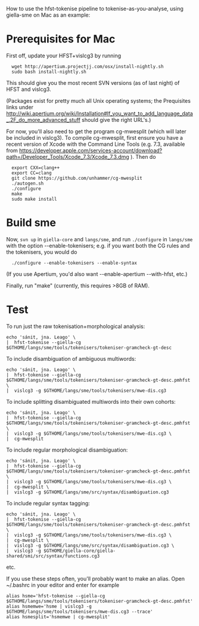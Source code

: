 How to use the hfst-tokenise pipeline to tokenise-as-you-analyse, using
giella-sme on Mac as an example:

# Prerequisites for Mac

First off, update your HFST+vislcg3 by running

```
  wget http://apertium.projectjj.com/osx/install-nightly.sh
  sudo bash install-nightly.sh
```

This should give you the most recent SVN versions (as of last night) of HFST
and vislcg3. 

(Packages exist for pretty much all Unix operating systems; the Prequisites
links under
http://wiki.apertium.org/wiki/Installation#If_you_want_to_add_language_data_.2F_do_more_advanced_stuff
should give the right URL's.)

For now, you'll also need to get the program cg-mwesplit (which will
later be included in vislcg3). To compile cg-mwesplit, first ensure
you have a recent version of Xcode with the Command Line Tools (e.g.
7.3, available from
https://developer.apple.com/services-account/download?path=/Developer_Tools/Xcode_7.3/Xcode_7.3.dmg
). Then do

```
  export CXX=clang++
  export CC=clang
  git clone https://github.com/unhammer/cg-mwesplit
  ./autogen.sh
  ./configure
  make
  sudo make install
```

# Build sme

Now, `svn up` in `giella-core` and `langs/sme`, and run `./configure` in
`langs/sme` with the option --enable-tokenisers; e.g. if you want both the
CG rules and the tokenisers, you would do

```
  ./configure --enable-tokenisers --enable-syntax
```

(If you use Apertium, you'd also want --enable-apertium --with-hfst,
etc.)

Finally, run "make" (currently, this requires >8GB of RAM).

# Test

To run just the raw tokenisation+morphological analysis:

```
echo 'sánit, jna. Leago' \
|  hfst-tokenise --giella-cg $GTHOME/langs/sme/tools/tokenisers/tokeniser-gramcheck-gt-desc
```

To include disambiguation of ambiguous multiwords:

```
echo 'sánit, jna. Leago' \
|  hfst-tokenise --giella-cg $GTHOME/langs/sme/tools/tokenisers/tokeniser-gramcheck-gt-desc.pmhfst \
|  vislcg3 -g $GTHOME/langs/sme/tools/tokenisers/mwe-dis.cg3
```

To include splitting disambiguated multiwords into their own cohorts:

```
echo 'sánit, jna. Leago' \
|  hfst-tokenise --giella-cg $GTHOME/langs/sme/tools/tokenisers/tokeniser-gramcheck-gt-desc.pmhfst \
|  vislcg3 -g $GTHOME/langs/sme/tools/tokenisers/mwe-dis.cg3 \
|  cg-mwesplit
```

To include regular morphological disambiguation:

```
echo 'sánit, jna. Leago' \
|  hfst-tokenise --giella-cg $GTHOME/langs/sme/tools/tokenisers/tokeniser-gramcheck-gt-desc.pmhfst \
|  vislcg3 -g $GTHOME/langs/sme/tools/tokenisers/mwe-dis.cg3 \
|  cg-mwesplit \
|  vislcg3 -g $GTHOME/langs/sme/src/syntax/disambiguation.cg3
```

To include regular syntax tagging:

```
echo 'sánit, jna. Leago' \
|  hfst-tokenise --giella-cg $GTHOME/langs/sme/tools/tokenisers/tokeniser-gramcheck-gt-desc.pmhfst \
|  vislcg3 -g $GTHOME/langs/sme/tools/tokenisers/mwe-dis.cg3 \
|  cg-mwesplit \
|  vislcg3 -g $GTHOME/langs/sme/src/syntax/disambiguation.cg3 \
|  vislcg3 -g $GTHOME/giella-core/giella-shared/smi/src/syntax/functions.cg3
```

etc.

If you use these steps often, you'll probably want to make an alias. Open
~/.bashrc in your editor and enter for example

```
alias hsme='hfst-tokenise --giella-cg $GTHOME/langs/sme/tools/tokenisers/tokeniser-gramcheck-gt-desc.pmhfst'
alias hsmemwe='hsme | vislcg3 -g $GTHOME/langs/sme/tools/tokenisers/mwe-dis.cg3 --trace'
alias hsmesplit='hsmemwe | cg-mwesplit'
```
